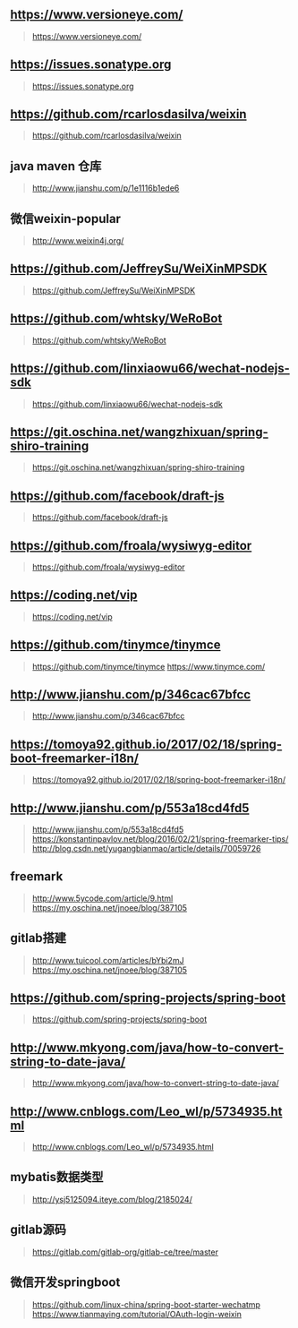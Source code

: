 ## https://www.versioneye.com/
> https://www.versioneye.com/
## https://issues.sonatype.org
> https://issues.sonatype.org
## https://github.com/rcarlosdasilva/weixin
> https://github.com/rcarlosdasilva/weixin
## java  maven 仓库
> http://www.jianshu.com/p/1e1116b1ede6
## 微信weixin-popular
> http://www.weixin4j.org/
## https://github.com/JeffreySu/WeiXinMPSDK
> https://github.com/JeffreySu/WeiXinMPSDK
## https://github.com/whtsky/WeRoBot
> https://github.com/whtsky/WeRoBot
## https://github.com/linxiaowu66/wechat-nodejs-sdk
> https://github.com/linxiaowu66/wechat-nodejs-sdk
## https://git.oschina.net/wangzhixuan/spring-shiro-training
> https://git.oschina.net/wangzhixuan/spring-shiro-training
## https://github.com/facebook/draft-js
> https://github.com/facebook/draft-js
## https://github.com/froala/wysiwyg-editor
> https://github.com/froala/wysiwyg-editor
## https://coding.net/vip
> https://coding.net/vip
## https://github.com/tinymce/tinymce
> https://github.com/tinymce/tinymce
> https://www.tinymce.com/
## http://www.jianshu.com/p/346cac67bfcc
> http://www.jianshu.com/p/346cac67bfcc
## https://tomoya92.github.io/2017/02/18/spring-boot-freemarker-i18n/
> https://tomoya92.github.io/2017/02/18/spring-boot-freemarker-i18n/
## http://www.jianshu.com/p/553a18cd4fd5
> http://www.jianshu.com/p/553a18cd4fd5
> https://konstantinpavlov.net/blog/2016/02/21/spring-freemarker-tips/
> http://blog.csdn.net/yugangbianmao/article/details/70059726
## freemark
> http://www.5ycode.com/article/9.html
> https://my.oschina.net/jnoee/blog/387105
## gitlab搭建
> http://www.tuicool.com/articles/bYbi2mJ
> https://my.oschina.net/jnoee/blog/387105
## https://github.com/spring-projects/spring-boot
> https://github.com/spring-projects/spring-boot
## http://www.mkyong.com/java/how-to-convert-string-to-date-java/
> http://www.mkyong.com/java/how-to-convert-string-to-date-java/
## http://www.cnblogs.com/Leo_wl/p/5734935.html
> http://www.cnblogs.com/Leo_wl/p/5734935.html
## mybatis数据类型
> http://ysj5125094.iteye.com/blog/2185024/
## gitlab源码
> https://gitlab.com/gitlab-org/gitlab-ce/tree/master
## 微信开发springboot
> https://github.com/linux-china/spring-boot-starter-wechatmp
> https://www.tianmaying.com/tutorial/OAuth-login-weixin
